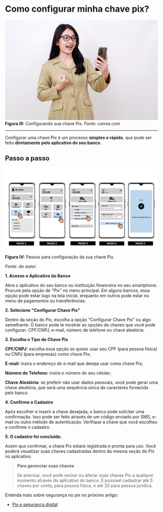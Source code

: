 # Como configurar minha chave pix?


![mulher branca com celular em uma mão e outra mão está com gesto de felicidade para finalizar a configuração d achave pix](../img/ima-como-conf-sua-chave.png)
**Figura III:** Configurando sua chave Pix. _Fonte: canva.com_

----

Configurar uma chave Pix é um processo **simples e rápido**, que pode ser feito **diretamente pelo aplicativo do seu banco**. 


## Passo a passo

![imagem exibe 5 telas consecutivas sobre como configurar a chave, a primeira tela do app do seu banco e você clica na operação pix, a segunda exibe a seleção do menu consiguração, em seguida na terceira tela a seleção do formato da sua chave, a quarta tela exibe a inserção dos dados da sua chave e, por último, a tela de sucesso](/img/pass-config-pix.png)
**Figura IV:** Passos para configuração da sua chave Pix.

_Fonte: do autor._



**1. Acesse o Aplicativo do Banco**

Abra o aplicativo do seu banco ou instituição financeira no seu smartphone.
Procure pela opção de "Pix" no menu principal. Em alguns bancos, essa opção pode estar logo na tela inicial, enquanto em outros pode estar no menu de pagamentos ou transferências.

**2. Selecione "Configurar Chave Pix"**

Dentro da seção do Pix, escolha a opção "Configurar Chave Pix" ou algo semelhante.
O banco pode te mostrar as opções de chaves que você pode configurar: CPF/CNPJ, e-mail, número de telefone ou chave aleatória.

**3. Escolha o Tipo de Chave Pix**

**CPF/CNPJ:** escolha essa opção se quiser usar seu CPF (para pessoa física) ou CNPJ (para empresas) como chave Pix;

**E-mail:** insira o endereço de e-mail que deseja usar como chave Pix;

**Número de Telefone:** insira o número do seu celular;

**Chave Aleatória:** se preferir não usar dados pessoais, você pode gerar uma chave aleatória, que será uma sequência única de caracteres fornecida pelo banco.

**4. Confirme o Cadastro**

Após escolher e inserir a chave desejada, o banco pode solicitar uma confirmação. Isso pode ser feito através de um código enviado por SMS, e-mail ou outro método de autenticação.
Verifique a chave que você escolheu e confirme o cadastro.


**5. O cadastro foi concluído.**

Assim que confirmar, a chave Pix estará registrada e pronta para uso. Você poderá visualizar suas chaves cadastradas dentro da mesma seção do Pix no aplicativo.



> **Para gerenciar suas chaves**
> 
> Se precisar, você pode excluir ou alterar suas chaves Pix a qualquer momento através do aplicativo do banco.
> É possível cadastrar até 5 chaves por conta, para pessoa física, e até 20 para pessoa jurídica.



Entenda mais sobre segurança no pix no próximo artigo:

- [Pix e segurança digital](/text/3-pix-e-seguranca.md)